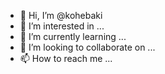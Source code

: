 - 👋 Hi, I’m @kohebaki
- 👀 I’m interested in ...
- 🌱 I’m currently learning ...
- 💞️ I’m looking to collaborate on ...
- 📫 How to reach me ...

<!---
kohebaki/kohebaki is a ✨ special ✨ repository because its `README.md` (this file) appears on your GitHub profile.
You can click the Preview link to take a look at your changes.
--->
